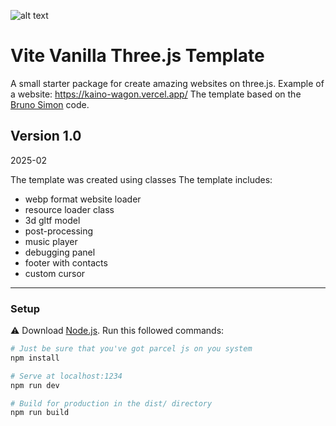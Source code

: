 ![alt text](public/social/readmeApng.png "preview jpg")

# Vite Vanilla Three.js Template

A small starter package for create amazing websites on three.js. 
Example of a website: https://kaino-wagon.vercel.app/
The template based on the [Bruno Simon](https://github.com/brunosimon) code.


## Version 1.0

2025-02

The template was created using classes
The template includes:
- webp format website loader
- resource loader class
- 3d gltf model
- post-processing
- music player
- debugging panel
- footer with contacts
- custom cursor

---

### Setup

⚠ Download [Node.js](https://nodejs.org/en/download/).
Run this followed commands:

```bash
# Just be sure that you've got parcel js on you system
npm install

# Serve at localhost:1234
npm run dev

# Build for production in the dist/ directory
npm run build
```
